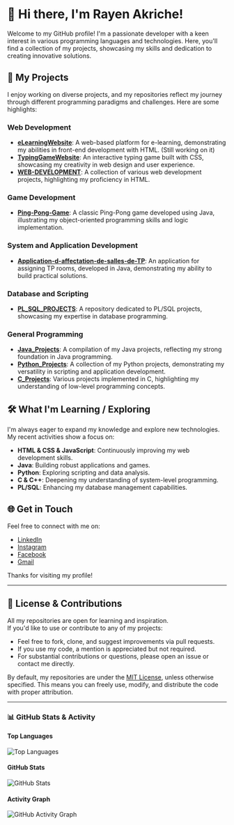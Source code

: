 # 👋 Hi there, I'm Rayen Akriche!

Welcome to my GitHub profile! I'm a passionate developer with a keen interest in various programming languages and technologies. Here, you'll find a collection of my projects, showcasing my skills and dedication to creating innovative solutions.

## 🔭 My Projects

I enjoy working on diverse projects, and my repositories reflect my journey through different programming paradigms and challenges. Here are some highlights:

### Web Development

- **[eLearningWebsite](https://github.com/RayenAkrich/eLearningWebsite)**: A web-based platform for e-learning, demonstrating my abilities in front-end development with HTML. (Still working on it)
- **[TypingGameWebsite](https://github.com/RayenAkrich/TypingGameWebsite)**: An interactive typing game built with CSS, showcasing my creativity in web design and user experience.
- **[WEB-DEVELOPMENT](https://github.com/RayenAkrich/WEB-DEVELOPMENT)**: A collection of various web development projects, highlighting my proficiency in HTML.

### Game Development

- **[Ping-Pong-Game](https://github.com/RayenAkrich/Ping-Pong-Game)**: A classic Ping-Pong game developed using Java, illustrating my object-oriented programming skills and logic implementation.

### System and Application Development

- **[Application-d-affectation-de-salles-de-TP](https://github.com/RayenAkrich/Application-d-affectation-de-salles-de-TP)**: An application for assigning TP rooms, developed in Java, demonstrating my ability to build practical solutions.

### Database and Scripting

- **[PL_SQL_PROJECTS](https://github.com/RayenAkrich/PL_SQL_PROJECTS)**: A repository dedicated to PL/SQL projects, showcasing my expertise in database programming.

### General Programming

- **[Java_Projects](https://github.com/RayenAkrich/Java_Projects)**: A compilation of my Java projects, reflecting my strong foundation in Java programming.
- **[Python_Projects](https://github.com/RayenAkrich/Python_Projects)**: A collection of my Python projects, demonstrating my versatility in scripting and application development.
- **[C_Projects](https://github.com/RayenAkrich/C_Projects)**: Various projects implemented in C, highlighting my understanding of low-level programming concepts.

## 🛠️ What I'm Learning / Exploring

I'm always eager to expand my knowledge and explore new technologies. My recent activities show a focus on:

- **HTML & CSS & JavaScript**: Continuously improving my web development skills.
- **Java**: Building robust applications and games.
- **Python**: Exploring scripting and data analysis.
- **C & C++**: Deepening my understanding of system-level programming.
- **PL/SQL**: Enhancing my database management capabilities.

## 🌐 Get in Touch

Feel free to connect with me on:

- [LinkedIn](https://www.linkedin.com/in/akricherayen)
- [Instagram](https://www.instagram.com/rayen._.akrich)
- [Facebook](https://www.facebook.com/rayen.akrich.0)
- [Gmail](mailto:akricherayen@gmail.com)

Thanks for visiting my profile!

---

## 📝 License & Contributions

All my repositories are open for learning and inspiration.  
If you'd like to use or contribute to any of my projects:
- Feel free to fork, clone, and suggest improvements via pull requests.
- If you use my code, a mention is appreciated but not required.
- For substantial contributions or questions, please open an issue or contact me directly.

By default, my repositories are under the [MIT License](https://opensource.org/licenses/MIT), unless otherwise specified. This means you can freely use, modify, and distribute the code with proper attribution.

---

### 📊 GitHub Stats & Activity

#### Top Languages  
![Top Languages](https://github-readme-stats.vercel.app/api/top-langs/?username=RayenAkrich&layout=compact&theme=radical)

#### GitHub Stats  
![GitHub Stats](https://github-readme-stats.vercel.app/api?username=RayenAkrich&show_icons=true&theme=radical)

#### Activity Graph  
![GitHub Activity Graph](https://github-readme-activity-graph.vercel.app/graph?username=RayenAkrich&theme=radical)
